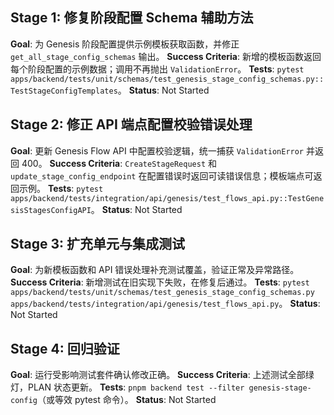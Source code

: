 ## Stage 1: 修复阶段配置 Schema 辅助方法

**Goal**: 为 Genesis 阶段配置提供示例模板获取函数，并修正 `get_all_stage_config_schemas` 输出。
**Success Criteria**: 新增的模板函数返回每个阶段配置的示例数据；调用不再抛出 `ValidationError`。
**Tests**: `pytest apps/backend/tests/unit/schemas/test_genesis_stage_config_schemas.py::TestStageConfigTemplates`。
**Status**: Not Started

## Stage 2: 修正 API 端点配置校验错误处理

**Goal**: 更新 Genesis Flow API 中配置校验逻辑，统一捕获 `ValidationError` 并返回 400。
**Success Criteria**: `CreateStageRequest` 和 `update_stage_config_endpoint` 在配置错误时返回可读错误信息；模板端点可返回示例。
**Tests**: `pytest apps/backend/tests/integration/api/genesis/test_flows_api.py::TestGenesisStagesConfigAPI`。
**Status**: Not Started

## Stage 3: 扩充单元与集成测试

**Goal**: 为新模板函数和 API 错误处理补充测试覆盖，验证正常及异常路径。
**Success Criteria**: 新增测试在旧实现下失败，在修复后通过。
**Tests**: `pytest apps/backend/tests/unit/schemas/test_genesis_stage_config_schemas.py apps/backend/tests/integration/api/genesis/test_flows_api.py`。
**Status**: Not Started

## Stage 4: 回归验证

**Goal**: 运行受影响测试套件确认修改正确。
**Success Criteria**: 上述测试全部绿灯，PLAN 状态更新。
**Tests**: `pnpm backend test --filter genesis-stage-config`（或等效 pytest 命令）。
**Status**: Not Started
